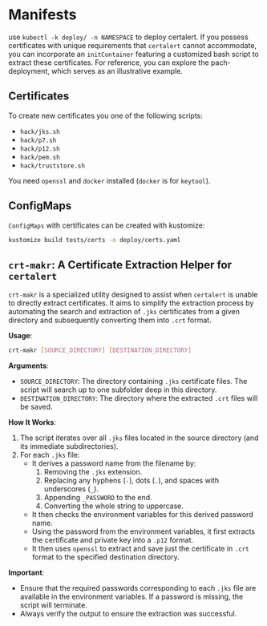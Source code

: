 # Manifests

use `kubectl -k deploy/ -n NAMESPACE` to deploy certalert.
If you possess certificates with unique requirements that `certalert` cannot accommodate, you can incorporate an `initContainer` featuring a customized bash script to extract these certificates. For reference, you can explore the pach-deployment, which serves as an illustrative example.

## Certificates

To create new certificates you one of the following scripts:

- `hack/jks.sh`
- `hack/p7.sh`
- `hack/p12.sh`
- `hack/pem.sh`
- `hack/truststore.sh`

You need `openssl` and `docker` installed (`docker` is for `keytool`).

## ConfigMaps

`ConfigMaps` with certificates can be created with kustomize:

```sh
kustomize build tests/certs -o deploy/certs.yaml
```

## `crt-makr`: A Certificate Extraction Helper for `certalert`

`crt-makr` is a specialized utility designed to assist when `certalert` is unable to directly extract certificates. It aims to simplify the extraction process by automating the search and extraction of `.jks` certificates from a given directory and subsequently converting them into `.crt` format.

**Usage**:

```sh
crt-makr [SOURCE_DIRECTORY] [DESTINATION_DIRECTORY]
```

**Arguments**:

- `SOURCE_DIRECTORY`: The directory containing `.jks` certificate files. The script will search up to one subfolder deep in this directory.
- `DESTINATION_DIRECTORY`: The directory where the extracted `.crt` files will be saved.

**How It Works**:

1. The script iterates over all `.jks` files located in the source directory (and its immediate subdirectories).
2. For each `.jks` file:
   - It derives a password name from the filename by:
     1. Removing the `.jks` extension.
     2. Replacing any hyphens (`-`), dots (`.`), and spaces with underscores (`_`).
     3. Appending `_PASSWORD` to the end.
     4. Converting the whole string to uppercase.
   - It then checks the environment variables for this derived password name.
   - Using the password from the environment variables, it first extracts the certificate and private key into a `.p12` format.
   - It then uses `openssl` to extract and save just the certificate in `.crt` format to the specified destination directory.

**Important**:

- Ensure that the required passwords corresponding to each `.jks` file are available in the environment variables. If a password is missing, the script will terminate.
- Always verify the output to ensure the extraction was successful.
